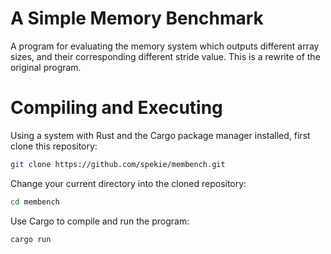 # A Simple Memory Benchmark
A program for evaluating the memory system which outputs different array sizes, and their corresponding different stride value. This is a rewrite of the original program.
# Compiling and Executing
Using a system with Rust and the Cargo package manager installed, first clone this repository:
```sh
git clone https://github.com/spekie/membench.git
```
Change your current directory into the cloned repository:
```sh
cd membench
```
Use Cargo to compile and run the program:
```sh
cargo run
```
